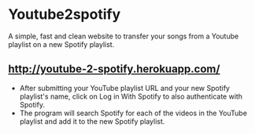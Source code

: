 # Youtube2spotify

A simple, fast and clean website to transfer your songs from a Youtube playlist on a new Spotify playlist.

## http://youtube-2-spotify.herokuapp.com/ 

- After submitting your YouTube playlist URL and your new Spotify playlist's name, click on Log in With Spotify to also authenticate with Spotify.
- The program will search Spotify for each of the videos in the YouTube playlist and add it to the new Spotify playlist.
